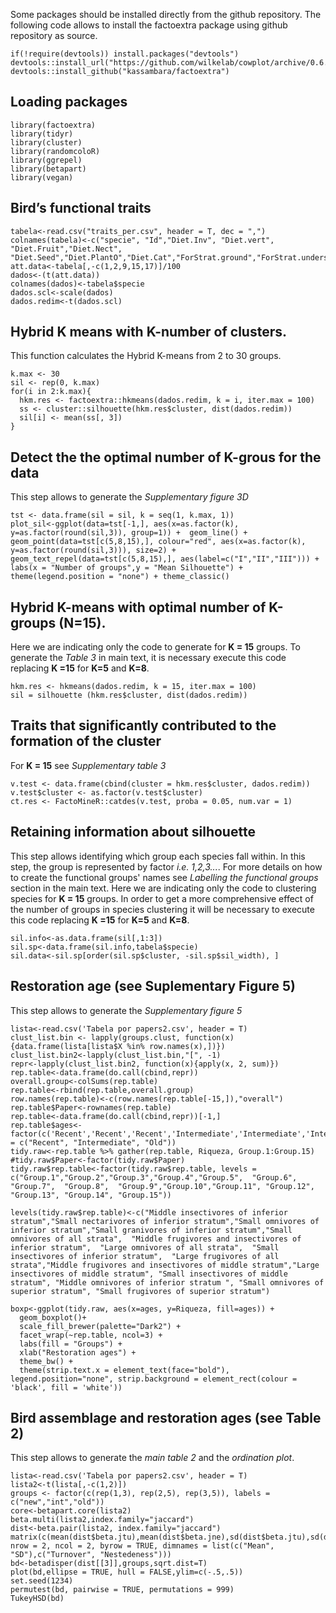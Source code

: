 Some packages should be installed directly from the github repository. 
The following code allows to install the factoextra package using github repository as source.

```
if(!require(devtools)) install.packages("devtools")
devtools::install_url("https://github.com/wilkelab/cowplot/archive/0.6.3.zip")
devtools::install_github("kassambara/factoextra") 
```

## Loading packages
```
library(factoextra)
library(tidyr)
library(cluster)
library(randomcoloR)
library(ggrepel)
library(betapart)
library(vegan)
```

## Bird’s functional traits
``` 
tabela<-read.csv("traits_per.csv", header = T, dec = ",")  
colnames(tabela)<-c("specie", "Id","Diet.Inv", "Diet.vert", "Diet.Fruit","Diet.Nect", "Diet.Seed","Diet.PlantO","Diet.Cat","ForStrat.ground","ForStrat.understory","ForStrat.midhigh","ForStrat.canopy","ForStrat.aerial","Strat.CAT","BodyMass.Value","Size.CAT") 
att.data<-tabela[,-c(1,2,9,15,17)]/100 
dados<-(t(att.data)) 
colnames(dados)<-tabela$specie
dados.scl<-scale(dados)
dados.redim<-t(dados.scl)
```
## Hybrid K means with K-number of clusters.
This function calculates the Hybrid K-means from 2 to 30 groups.

```
k.max <- 30 
sil <- rep(0, k.max) 
for(i in 2:k.max){
  hkm.res <- factoextra::hkmeans(dados.redim, k = i, iter.max = 100)
  ss <- cluster::silhouette(hkm.res$cluster, dist(dados.redim))
  sil[i] <- mean(ss[, 3])
}
```

## Detect the the optimal number of K-grous for the data 
This step allows to generate the *Supplementary figure 3D*
```
tst <- data.frame(sil = sil, k = seq(1, k.max, 1))
plot_sil<-ggplot(data=tst[-1,], aes(x=as.factor(k), y=as.factor(round(sil,3)), group=1)) +  geom_line() +  geom_point(data=tst[c(5,8,15),], colour="red", aes(x=as.factor(k), y=as.factor(round(sil,3))), size=2) + geom_text_repel(data=tst[c(5,8,15),], aes(label=c("I","II","III"))) + labs(x = "Number of groups",y = "Mean Silhouette") + theme(legend.position = "none") + theme_classic() 
```

## Hybrid K-means with optimal number of K-groups (N=15). 
Here we are indicating only the code to generate for **K = 15** groups. To generate the *Table 3* in main text, it is necessary execute this code replacing **K =15** for **K=5** and **K=8**. 
```
hkm.res <- hkmeans(dados.redim, k = 15, iter.max = 100) 
sil = silhouette (hkm.res$cluster, dist(dados.redim))
```

## Traits that significantly contributed to the formation of the cluster 
For **K = 15** see *Supplementary table 3* 
```
v.test <- data.frame(cbind(cluster = hkm.res$cluster, dados.redim))
v.test$cluster <- as.factor(v.test$cluster)
ct.res <- FactoMineR::catdes(v.test, proba = 0.05, num.var = 1)
```

## Retaining information about silhouette 
This step allows identifying which group each species fall within. In this step, the group is represented by factor *i.e. 1,2,3...*. For more details on how to create the functional groups' names see *Labelling the functional groups* section in the main text. Here we are indicating only the code to clustering species for **K = 15** groups. In order to get a more comprehensive effect of the number of groups in species clustering it will be necessary to execute this code replacing **K =15** for **K=5** and **K=8**.

```
sil.info<-as.data.frame(sil[,1:3])
sil.sp<-data.frame(sil.info,tabela$specie)
sil.data<-sil.sp[order(sil.sp$cluster, -sil.sp$sil_width), ]
```


## Restoration age (see Suplementary Figure 5)
This step allows to generate the *Supplementary figure 5*

```
lista<-read.csv('Tabela por papers2.csv', header = T)
clust_list.bin <- lapply(groups.clust, function(x){data.frame(lista[lista$X %in% row.names(x),])})
clust_list.bin2<-lapply(clust_list.bin,"[", -1)
repr<-lapply(clust_list.bin2, function(x){apply(x, 2, sum)})
rep.table<-data.frame(do.call(cbind,repr))
overall.group<-colSums(rep.table)
rep.table<-rbind(rep.table,overall.group)
row.names(rep.table)<-c(row.names(rep.table[-15,]),"overall")
rep.table$Paper<-rownames(rep.table)
rep.table<-data.frame(do.call(cbind,repr))[-1,]
rep.table$ages<-factor(c('Recent','Recent','Recent','Intermediate','Intermediate','Intermediate','Intermediate','Intermediate','Old','Old','Old','Old','Old'),levels = c("Recent", "Intermediate", "Old"))
tidy.raw<-rep.table %>% gather(rep.table, Riqueza, Group.1:Group.15)
#tidy.raw$Paper<-factor(tidy.raw$Paper)
tidy.raw$rep.table<-factor(tidy.raw$rep.table, levels = c("Group.1","Group.2","Group.3","Group.4","Group.5",  "Group.6",  "Group.7",  "Group.8",  "Group.9","Group.10","Group.11", "Group.12", "Group.13", "Group.14", "Group.15"))

levels(tidy.raw$rep.table)<-c("Middle insectivores of inferior stratum","Small nectarivores of inferior stratum","Small omnivores of inferior stratum","Small granivores of inferior stratum","Small omnivores of all strata",  "Middle frugivores and insectivores of inferior stratum",  "Large omnivores of all strata",  "Small insectivores of inferior stratum",  "Large frugivores of all strata","Middle frugivores and insectivores of middle stratum","Large insectivores of middle stratum", "Small insectivores of middle stratum", "Middle omnivores of inferior stratum ", "Small omnivores of superior stratum", "Small frugivores of superior stratum")

boxp<-ggplot(tidy.raw, aes(x=ages, y=Riqueza, fill=ages)) + 
  geom_boxplot()+
  scale_fill_brewer(palette="Dark2") +  
  facet_wrap(~rep.table, ncol=3) +
  labs(fill = "Groups") + 
  xlab("Restoration ages") +
  theme_bw() +
  theme(strip.text.x = element_text(face="bold"), legend.position="none", strip.background = element_rect(colour = 'black', fill = 'white')) 
```

## Bird assemblage and restoration ages (see Table 2)
This step allows to generate the *main table 2* and the *ordination plot*.

```
lista<-read.csv('Tabela por papers2.csv', header = T)
lista2<-t(lista[,-c(1,2)])
groups <- factor(c(rep(1,3), rep(2,5), rep(3,5)), labels = c("new","int","old"))
core<-betapart.core(lista2)
beta.multi(lista2,index.family="jaccard")
dist<-beta.pair(lista2, index.family="jaccard")
matrix(c(mean(dist$beta.jtu),mean(dist$beta.jne),sd(dist$beta.jtu),sd(dist$beta.jne)), nrow = 2, ncol = 2, byrow = TRUE, dimnames = list(c("Mean", "SD"),c("Turnover", "Nestedeness")))
bd<-betadisper(dist[[3]],groups,sqrt.dist=T)
plot(bd,ellipse = TRUE, hull = FALSE,ylim=c(-.5,.5))
set.seed(1234)
permutest(bd, pairwise = TRUE, permutations = 999)
TukeyHSD(bd)
```


